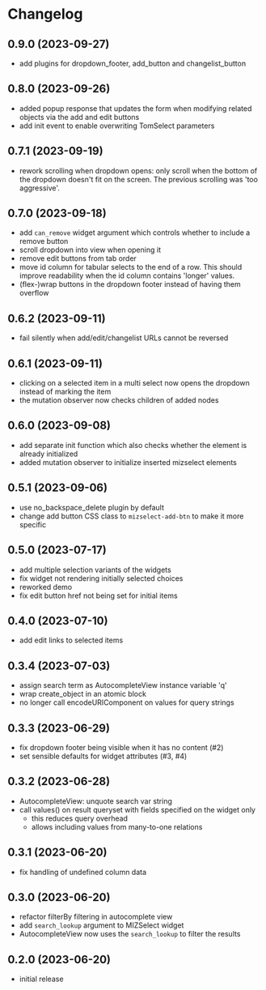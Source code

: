 # Changelog

## 0.9.0 (2023-09-27)

- add plugins for dropdown_footer, add_button and changelist_button

## 0.8.0 (2023-09-26)

- added popup response that updates the form when modifying related objects via the add and edit buttons
- add init event to enable overwriting TomSelect parameters

## 0.7.1 (2023-09-19)

- rework scrolling when dropdown opens: only scroll when the bottom of the 
dropdown doesn't fit on the screen. The previous scrolling was 'too aggressive'.

## 0.7.0 (2023-09-18) 

- add `can_remove` widget argument which controls whether to include a remove button
- scroll dropdown into view when opening it
- remove edit buttons from tab order
- move id column for tabular selects to the end of a row. This should improve readability when the id column contains 'longer' values.
- (flex-)wrap buttons in the dropdown footer instead of having them overflow 

## 0.6.2 (2023-09-11)

- fail silently when add/edit/changelist URLs cannot be reversed

## 0.6.1 (2023-09-11)

- clicking on a selected item in a multi select now opens the dropdown instead of 
marking the item
- the mutation observer now checks children of added nodes

## 0.6.0 (2023-09-08)

- add separate init function which also checks whether the element is already initialized 
- added mutation observer to initialize inserted mizselect elements

## 0.5.1 (2023-09-06)

- use no_backspace_delete plugin by default
- change add button CSS class to `mizselect-add-btn` to make it more specific

## 0.5.0 (2023-07-17)

- add multiple selection variants of the widgets
- fix widget not rendering initially selected choices
- reworked demo
- fix edit button href not being set for initial items

## 0.4.0 (2023-07-10)

- add edit links to selected items

## 0.3.4 (2023-07-03)

- assign search term as AutocompleteView instance variable 'q'
- wrap create_object in an atomic block
- no longer call encodeURIComponent on values for query strings

## 0.3.3 (2023-06-29)

- fix dropdown footer being visible when it has no content (#2)
- set sensible defaults for widget attributes (#3, #4)

## 0.3.2 (2023-06-28)

- AutocompleteView: unquote search var string
- call values() on result queryset with fields specified on the widget only
  - this reduces query overhead 
  - allows including values from many-to-one relations

## 0.3.1 (2023-06-20)

- fix handling of undefined column data

## 0.3.0 (2023-06-20)

- refactor filterBy filtering in autocomplete view 
- add `search_lookup` argument to MIZSelect widget
- AutocompleteView now uses the `search_lookup` to filter the results

## 0.2.0 (2023-06-20)

- initial release